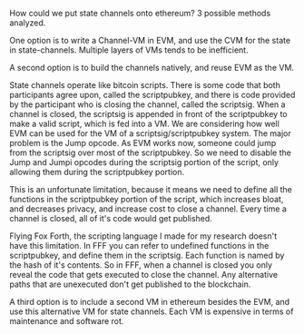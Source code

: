 How could we put state channels onto ethereum? 3 possible methods analyzed.

One option is to write a Channel-VM in EVM, and use the CVM for the state in state-channels. Multiple layers of VMs tends to be inefficient.

A second option is to build the channels natively, and reuse EVM as the VM.

State channels operate like bitcoin scripts. There is some code that both participants agree upon, called the scriptpubkey, and there is code provided by the participant who is closing the channel, called the scriptsig.
When a channel is closed, the scriptsig is appended in front of the scriptpubkey to make a valid script, which is fed into a VM.
We are considering how well EVM can be used for the VM of a scriptsig/scriptpubkey system.
The major problem is the Jump opcode. As EVM works now, someone could jump from the scriptsig over most of the scriptpubkey.
So we need to disable the Jump and Jumpi opcodes during the scriptsig portion of the script, only allowing them during the scriptpubkey portion.

This is an unfortunate limitation, because it means we need to define all the functions in the scriptpubkey portion of the script, which increases bloat, and decreases privacy, and increase cost to close a channel. Every time a channel is closed, all of it's code would get published.

Flying Fox Forth, the scripting language I made for my research doesn't have this limitation. In FFF you can refer to undefined functions in the scriptpubkey, and define them in the scriptsig.
Each function is named by the hash of it's contents.
So in FFF, when a channel is closed you only reveal the code that gets executed to close the channel. Any alternative paths that are unexecuted don't get published to the blockchain.

A third option is to include a second VM in ethereum besides the EVM, and use this alternative VM for state channels. Each VM is expensive in terms of maintenance and software rot.
